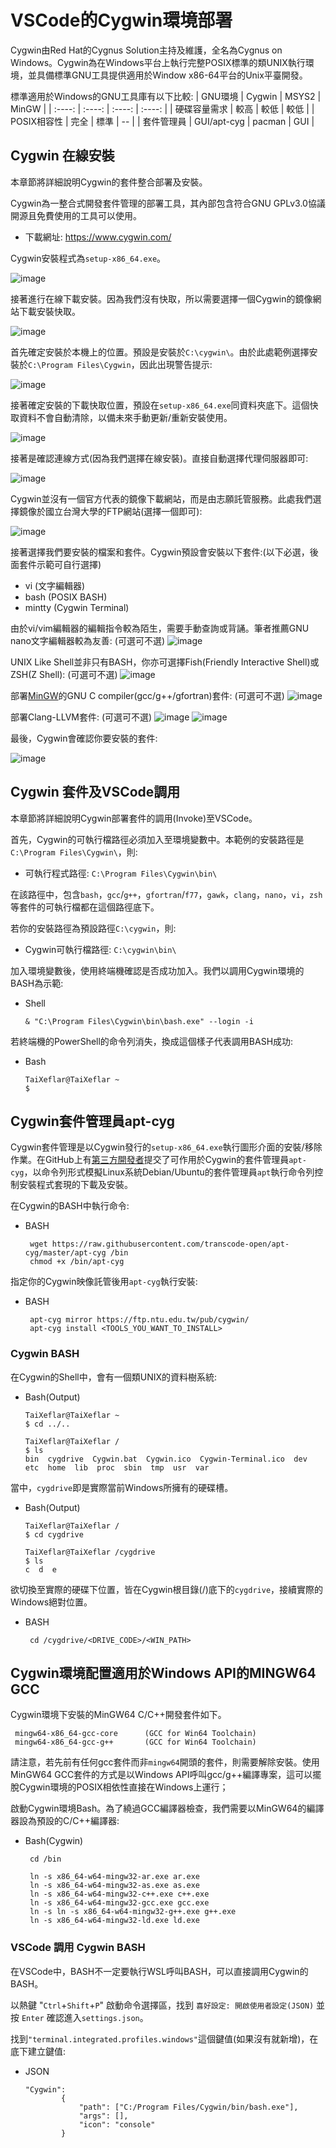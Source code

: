 # VSCode的Cygwin環境部署

Cygwin由Red Hat的Cygnus Solution主持及維護，全名為Cygnus on Windows。Cygwin為在Windows平台上執行完整POSIX標準的類UNIX執行環境，並具備標準GNU工具提供適用於Window x86-64平台的Unix平臺開發。

標準適用於Windows的GNU工具庫有以下比較:
| GNU環境 | Cygwin | MSYS2 | MinGW |
| :----: |  :----: |  :----: | :----: | 
| 硬碟容量需求 | 較高 | 較低 | 較低 |
| POSIX相容性 | 完全 | 標準 | -- |
| 套件管理員 | GUI/apt-cyg | pacman | GUI |

## Cygwin 在線安裝
本章節將詳細說明Cygwin的套件整合部署及安裝。

Cygwin為一整合式開發套件管理的部署工具，其內部包含符合GNU GPLv3.0協議開源且免費使用的工具可以使用。
 - 下載網址: https://www.cygwin.com/

Cygwin安裝程式為`setup-x86_64.exe`。

![image](../Markdown%20Image/vscode_cygwin_1.png)

接著進行在線下載安裝。因為我們沒有快取，所以需要選擇一個Cygwin的鏡像網站下載安裝快取。

![image](../Markdown%20Image/vscode_cygwin_2.png)

首先確定安裝於本機上的位置。預設是安裝於`C:\cygwin\`。由於此處範例選擇安裝於`C:\Program Files\Cygwin`，因此出現警告提示:

![image](../Markdown%20Image/vscode_cygwin_3.png)

接著確定安裝的下載快取位置，預設在`setup-x86_64.exe`同資料夾底下。這個快取資料不會自動清除，以備未來手動更新/重新安裝使用。

![image](../Markdown%20Image/vscode_cygwin_4.png)

接著是確認連線方式(因為我們選擇在線安裝)。直接自動選擇代理伺服器即可:

![image](../Markdown%20Image/vscode_cygwin_5.png)

Cygwin並沒有一個官方代表的鏡像下載網站，而是由志願託管服務。此處我們選擇鏡像於國立台灣大學的FTP網站(選擇一個即可):

![image](../Markdown%20Image/vscode_cygwin_6.png)

接著選擇我們要安裝的檔案和套件。Cygwin預設會安裝以下套件:(以下必選，後面套件示範可自行選擇)
 - vi (文字編輯器)
 - bash (POSIX BASH)
 - mintty (Cygwin Terminal)

由於vi/vim編輯器的編輯指令較為陌生，需要手動查詢或背誦。筆者推薦GNU nano文字編輯器較為友善: (可選可不選)
![image](../Markdown%20Image/vscode_cygwin_7(0_nano).png)

UNIX Like Shell並非只有BASH，你亦可選擇Fish(Friendly Interactive Shell)或ZSH(Z Shell): (可選可不選)
![image](../Markdown%20Image/vscode_cygwin_7(1_shell).png)

部署[MinGW](#Cygwin環境配置適用於windows-api的mingw64-gcc)的GNU C compiler(gcc/g++/gfortran)套件: (可選可不選)
![image](../Markdown%20Image/vscode_cygwin_7(2_gcc).png)

部署Clang-LLVM套件: (可選可不選)
![image](../Markdown%20Image/vscode_cygwin_7(4_clang).png)
![image](../Markdown%20Image/vscode_cygwin_7(4_llvm).png)

最後，Cygwin會確認你要安裝的套件:

![image](../Markdown%20Image/vscode_cygwin_8.png)

## Cygwin 套件及VSCode調用
本章節將詳細說明Cygwin部署套件的調用(Invoke)至VSCode。

首先，Cygwin的可執行檔路徑必須加入至環境變數中。本範例的安裝路徑是`C:\Program Files\Cygwin\`，則:
 - 可執行程式路徑: `C:\Program Files\Cygwin\bin\`

在該路徑中，包含`bash`，`gcc`/`g++`，`gfortran`/`f77`，`gawk`，`clang`，`nano`，`vi`，`zsh`等套件的可執行檔都在這個路徑底下。

若你的安裝路徑為預設路徑`C:\cygwin`，則:
 - Cygwin可執行檔路徑: `C:\cygwin\bin\`

加入環境變數後，使用終端機確認是否成功加入。我們以調用Cygwin環境的BASH為示範:
 - Shell
    ```
    & "C:\Program Files\Cygwin\bin\bash.exe" --login -i
    ```

若終端機的PowerShell的命令列消失，換成這個樣子代表調用BASH成功:
 - Bash
    ```
    TaiXeflar@TaiXeflar ~
    $
    ```

## Cygwin套件管理員apt-cyg

Cygwin套件管理是以Cygwin發行的`setup-x86_64.exe`執行圖形介面的安裝/移除作業。在GitHub上有[第三方開發者](https://github.com/transcode-open/apt-cyg/)提交了可作用於Cygwin的套件管理員`apt-cyg`，以命令列形式模擬Linux系統Debian/Ubuntu的套件管理員`apt`執行命令列控制安裝程式套現的下載及安裝。

在Cygwin的BASH中執行命令:
 - BASH
    ```
     wget https://raw.githubusercontent.com/transcode-open/apt-cyg/master/apt-cyg /bin
     chmod +x /bin/apt-cyg
    ```

指定你的Cygwin映像託管後用`apt-cyg`執行安裝:
 - BASH
    ```
     apt-cyg mirror https://ftp.ntu.edu.tw/pub/cygwin/
     apt-cyg install <TOOLS_YOU_WANT_TO_INSTALL>
    ```

### Cygwin BASH
在Cygwin的Shell中，會有一個類UNIX的資料樹系統:
 - Bash(Output)
    ```
    TaiXeflar@TaiXeflar ~
    $ cd ../..

    TaiXeflar@TaiXeflar /
    $ ls
    bin  cygdrive  Cygwin.bat  Cygwin.ico  Cygwin-Terminal.ico  dev  etc  home  lib  proc  sbin  tmp  usr  var
    ```
當中，`cygdrive`即是實際當前Windows所擁有的硬碟槽。
 - Bash(Output)
    ```
    TaiXeflar@TaiXeflar /
    $ cd cygdrive

    TaiXeflar@TaiXeflar /cygdrive
    $ ls
    c  d  e
    ```
欲切換至實際的硬碟下位置，皆在Cygwin根目錄(/)底下的`cygdrive`，接續實際的Windows絕對位置。
 - BASH
    ```
     cd /cygdrive/<DRIVE_CODE>/<WIN_PATH>
    ```

## Cygwin環境配置適用於Windows API的MINGW64 GCC

Cygwin環境下安裝的MinGW64 C/C++開發套件如下。 
   ```
    mingw64-x86_64-gcc-core      (GCC for Win64 Toolchain)
    mingw64-x86_64-gcc-g++       (GCC for Win64 Toolchain)
   ```
請注意，若先前有任何gcc套件而非`mingw64`開頭的套件，則需要解除安裝。使用MinGW64 GCC套件的方式是以Windows API呼叫gcc/g++編譯專案，這可以擺脫Cygwin環境的POSIX相依性直接在Windows上運行； 


啟動Cygwin環境Bash。為了繞過GCC編譯器檢查，我們需要以MinGW64的編譯器設為預設的C/C++編譯器:
 - Bash(Cygwin) 
   ```
    cd /bin

    ln -s x86_64-w64-mingw32-ar.exe ar.exe
    ln -s x86_64-w64-mingw32-as.exe as.exe
    ln -s x86_64-w64-mingw32-c++.exe c++.exe
    ln -s x86_64-w64-mingw32-gcc.exe gcc.exe
    ln -s ln -s x86_64-w64-mingw32-g++.exe g++.exe
    ln -s x86_64-w64-mingw32-ld.exe ld.exe
   ```



### VSCode 調用 Cygwin BASH
在VSCode中，BASH不一定要執行WSL呼叫BASH，可以直接調用Cygwin的BASH。

以熱鍵 "`Ctrl`+`Shift`+`P`" 啟動命令選擇區，找到 `喜好設定: 開啟使用者設定(JSON)` 並按 `Enter` 確認進入`settings.json`。

找到`"terminal.integrated.profiles.windows"`這個鍵值(如果沒有就新增)，在底下建立鍵值:
 - JSON
    ```
    "Cygwin": 
            {            
                "path": ["C:/Program Files/Cygwin/bin/bash.exe"],
                "args": [],
                "icon": "console"
            }
    ```
